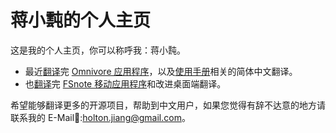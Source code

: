 # 蒋小霕的个人主页

这是我的个人主页，你可以称呼我：蒋小霕。
- 最近[翻译](https://github.com/omnivore-app/omnivore/blob/main/apple/OmnivoreKit/Sources/Views/Resources/zh-Hans.lproj/Localizable.strings)完 [Omnivore 应用程序](https://apps.apple.com/hk/app/omnivore-read-it-later/id1564031042)，以及[使用手册](https://docs.omnivore.app/zh/)相关的简体中文翻译。
- 也[翻译](https://github.com/glushchenko/fsnotes/pull/1466)完 [FSnote 移动应用程序](https://apps.apple.com/hk/app/fsnotes-manager/id1346501102)和改进桌面端翻译。

希望能够翻译更多的开源项目，帮助到中文用户，如果您觉得有辞不达意的地方请联系我的 E-Mail📮:holton.jiang@gmail.com。
